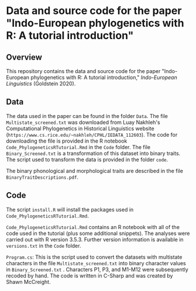 # Data and source code for the paper "Indo-European phylogenetics with R: A tutorial introduction"


## Overview

This repository contains the data and source code for the paper "Indo-European phylogenetics with R: A tutorial introduction," _Indo-European_ _Linguistics_ (Goldstein 2020).

## Data

The data used in the paper can be found in the folder `Data`. The file `Multistate_screened.txt` was downloaded from Luay Nakhleh's Computational Phylogenetics in Historical Linguistics website  (`https://www.cs.rice.edu/~nakhleh/CPHL/IEDATA_112603`). The code for downloading the file is provided in the R notebook `Code_PhylogeneticsRTutorial.Rmd`  in the `Code` folder. The file `Binary_Screened.txt` is a transformation of this dataset into binary traits. The script used to transform the data is provided in the folder `code`.

The binary phonological and morphological traits are described in the file `BinaryTraitDescriptions.pdf`.

## Code

The script `install.R`  will install the packages used in `Code_PhylogeneticsRTutorial.Rmd`.

`Code_PhylogeneticsRTutorial.Rmd` contains an R notebook with all of the code used in the tutorial (plus some additional snippets). The analyses were carried out with R version 3.5.3. Further version information is available in `versions.txt` in the `Code` folder.

`Program.cs`: This is the script used to convert the datasets with multistate characters in the file `Multistate_screened.txt` into binary character values in  `Binary_Screened.txt` . Characters P1, P3, and M1-M12 were subsequently recoded by hand. The code is written in C-Sharp and was created by Shawn McCreight.


